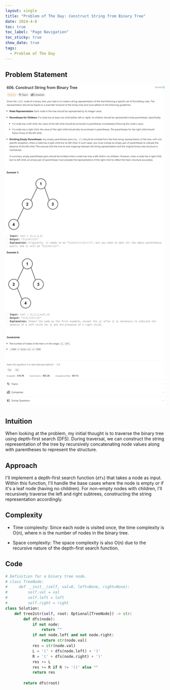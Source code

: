 ```yaml
---
layout: single
title: "Problem of The Day: Construct String from Binary Tree"
date: 2024-4-8
toc: true
toc_label: "Page Navigation"
toc_sticky: true
show_date: true
tags:
  - Problem of The Day
---
```


## Problem Statement

![problem-606](/assets/images/2024-04-08_20-03-08-problem-606.png)

## Intuition

When looking at the problem, my initial thought is to traverse the binary tree using depth-first search (DFS). During traversal, we can construct the string representation of the tree by recursively concatenating node values along with parentheses to represent the structure.

## Approach

I'll implement a depth-first search function (`dfs`) that takes a node as input. Within this function, I'll handle the base cases where the node is empty or if it's a leaf node (having no children). For non-empty nodes with children, I'll recursively traverse the left and right subtrees, constructing the string representation accordingly.

## Complexity

- Time complexity:
  Since each node is visited once, the time complexity is O(n), where n is the number of nodes in the binary tree.

- Space complexity:
  The space complexity is also O(n) due to the recursive nature of the depth-first search function.

## Code

```python
# Definition for a binary tree node.
# class TreeNode:
#     def __init__(self, val=0, left=None, right=None):
#         self.val = val
#         self.left = left
#         self.right = right
class Solution:
    def tree2str(self, root: Optional[TreeNode]) -> str:
        def dfs(node):
            if not node:
                return ""
            if not node.left and not node.right:
                return str(node.val)
            res = str(node.val)
            L = '(' + dfs(node.left) + ')'
            R = '(' + dfs(node.right) + ')'
            res += L
            res += R if R != '()' else ""
            return res

        return dfs(root)
```
